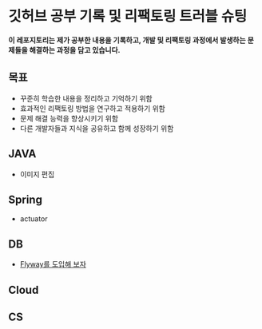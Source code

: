 # 깃허브 공부 기록 및 리팩토링 트러블 슈팅

**이 레포지토리는 제가 공부한 내용을 기록하고, 개발 및 리팩토링 과정에서 발생하는 문제들을 해결하는 과정을 담고 있습니다.**

## 목표

* 꾸준히 학습한 내용을 정리하고 기억하기 위함
* 효과적인 리팩토링 방법을 연구하고 적용하기 위함
* 문제 해결 능력을 향상시키기 위함
* 다른 개발자들과 지식을 공유하고 함께 성장하기 위함

## JAVA
* 이미지 편집

## Spring
* actuator

## DB
* [Flyway를 도입해 보자]([https://github.com/seonhyeokjun/seonhyeokjun/blob/main/Flyway.md#31-flyway-%EC%84%A4%EC%A0%95](https://github.com/seonhyeokjun/seonhyeokjun/blob/main/DB/Flyway.md))

## Cloud

## CS

